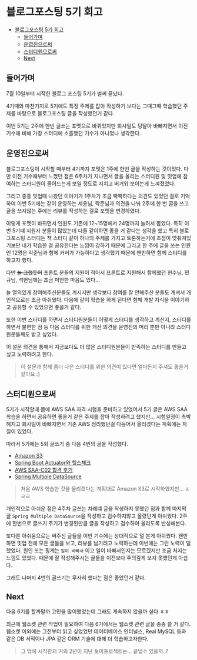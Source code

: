 # 블로그포스팅 5기 회고

- [블로그포스팅 5기 회고](#블로그포스팅-5기-회고)
  - [들어가며](#들어가며)
  - [운영진으로써](#운영진으로써)
  - [스터디원으로써](#스터디원으로써)
  - [Next](#next)

## 들어가며

7월 10일부터 시작한 블로그 포스팅 5기가 벌써 끝났다.

4기때와 마찬가지로 5기에도 특정 주제를 잡아 작성하기 보다는 그때그때 학습했던 주제를 바탕으로 블로그포스팅 글을 작성했던거 같다.

이번 5기는 2주에 한번 글쓰는 포멧으로 바뀌었지만 회사일도 덩달아 바빠지면서 이전 기수에 비해 가장 스터디에 소흘했던 기수가 아니었나 생각한다.

## 운영진으로써

블로그포스팅이 시작할 때부터 4기까지 포멧은 1주에 한번 글을 작성하는 것이었다. 다만 이전 기수때부터 느꼈던 점은 6주차가 지나면서 글을 올리는 스터디원 및 밋업에 참여하는 스터디원이 줄어드는게 보일 정도로 지치고 버거워 보이는게 느껴졌었다.

그리고 종종 밋업때 나왔던 이야기가 1주차가 조금 빡빡하다는 의견도 있었던 걸로 기억하여 이번 5기에는 같이 운영하는 세윤님, 락준님과 의견을 나눠 2주에 한 번 글을 쓰고 글을 쓰지않는 주에는 리뷰를 작성하는 걸로 포멧을 변경하였다.

이렇게 포멧이 바뀌면서 인원도 기존에 12~15명에서 24명까지 늘려서 뽑았다. 특히 이번 5기때 지원자 분들이 많았는데 다들 같이하면 좋을 거 같다는 생각을 했고 특히 블로그포스팅 스터디는 책 스터디 같이 하나의 주제를 가지고 토론하는거에 초점이 맞춰져있기보단 내가 학습한 걸 공유한다는 느낌이 강하기 때문에 그리고 한 주에 글을 쓰는 인원인 12명은 락준님과 함께 커버가 가능하다고 생각했기 때문에 왠만하면 함께 스터디를 하고자 했다.

다만 ~~늘 그랬듯이~~ 프론트 분들의 지원이 적어서 프론트로 지원해서 함께했던 현수님, 민규님, 석현님께는 조금 미안한 마음도 있다...

늘 열의있게 참여해주신분들도 계시지만 생각보다 참여를 잘 안해주신 분들도 계셔서 개인적으로는 조금 아쉬웠다. 다음에 같이 학습을 하게 된다면 함꼐 개발 지식을 이야기하고 공유할 수 있었으면 좋을거 같다.

또한 이번 스터디를 하면서 스터디원분들이 어떻게 스터디를 생각하고 계신지, 스터디를 하면서 불편한 점 등 다음 스터디를 위한 개선 의견을 운영진의 머리 뿐만 아니라 스터디원분들께도 받고 싶었다.

이 설문 의견을 통해서 지금보다도 더 많은 스터디원분들이 만족하는 스터디를 만들고 싶고 노력하려고 한다.

> 이 설문과 함께 좀더 나은 스터디를 위한 의견이 있다면 얼마든지 주셔도 좋을거 같아요 :)

## 스터디원으로써

5기가 시작할때 쯤에 AWS SAA 자격 시험을 준비하고 있었어서 5기 글은 AWS SAA 학습을 하면서 공유하면 좋을거 같은 주제를 잡아 작성하려고 했지만... 시험일정이 촉박해지고 회사일이 바빠지면서 기존 AWS 정리했던걸 다듬어서 올리겠다는 계획에는 차질이 있었다.

따라서 5기에는 5회 글쓰기 중 다음 4번의 글을 작성했다.

- [Amazon S3](2021-07-08-amazon-s3.md)
- [Spring Boot Actuator와 헬스체크](2021-08-12-actuator-healthcheck.md)
- [AWS SAA-C02 합격 후기](2021-08-26-aws-saa-c02.md)
- [Spring Multiple DataSource](2021-09-09-spring-multiple-datasource.md)

> 처음 AWS 학습한 것을 올리겠다는 계획대로 Amazon S3로 시작하였지만... ㄸㄹㄹ

개인적으로 아쉬운 점은 4주차 글쓰는 차례떄 글을 작성하지 못했던 점과 함꼐 마지막 글 `Spring Multiple DataSource`을 작성하고 검수하지않고 올렸던게 아쉬웠다. 2주에 한번으로 글쓰기 주기가 변경된만큼 글을 작성하고 검수하여 올리도록 반성해본다.

또다른 아쉬움으로는 써주신 글들을 이번 기수에는 상대적으로 덜 본게 아쉬웠다. 왠만하면 밋업 전에 모든 글들을 보고, 리뷰를 남기려고 노력하는데 이번에는 그런 노력이 덜했었다. 원인 또는 핑계는 `일이 바빠서` 이고 일이 바빠서인지는 모르겠지만 조금 처지는 느낌도 있었다. 때문에 잘 작성해주시는 글들을 이전보다 주의깊게 보지 못했던게 아쉽다.

그래도 나머지 4번의 글쓰기는 무사히 했다는 점은 좋았던거 같다.

## Next

다음 6기를 할까말까 고민을 많이했었는데 그래도 계속하지 않을까 싶다 ㅎㅎ

최근에 웹소켓 관련 작업이 필요하여 다음 6기에서는 웹소켓 관련 글을 종종 쓸 거 같다. 웹소켓 이외에는 그전부터 읽고 싶었었던 데이터베이스 인터널스, Real MySQL 등과 같은 DB 서적이나 JPA 같은 ORM 기술에 대해 더 학습하고자한다.

> 그 밖에 시작한지 거의 2년이 지난 토이프로젝트는... 끝낼수 있을까..?
